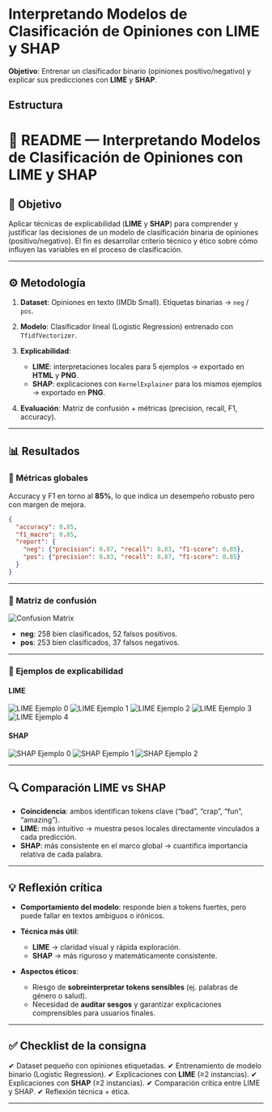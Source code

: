 # Interpretando Modelos de Clasificación de Opiniones con LIME y SHAP

**Objetivo**: Entrenar un clasificador binario (opiniones positivo/negativo) y explicar sus predicciones con **LIME** y **SHAP**.  

## Estructura

# 📘 README — Interpretando Modelos de Clasificación de Opiniones con LIME y SHAP

## 🎯 Objetivo

Aplicar técnicas de explicabilidad (**LIME** y **SHAP**) para comprender y justificar las decisiones de un modelo de clasificación binaria de opiniones (positivo/negativo).
El fin es desarrollar criterio técnico y ético sobre cómo influyen las variables en el proceso de clasificación.

---

## ⚙️ Metodología

1. **Dataset**: Opiniones en texto (IMDb Small). Etiquetas binarias → `neg` / `pos`.
2. **Modelo**: Clasificador lineal (Logistic Regression) entrenado con `TfidfVectorizer`.
3. **Explicabilidad**:

   * **LIME**: interpretaciones locales para 5 ejemplos → exportado en **HTML** y **PNG**.
   * **SHAP**: explicaciones con `KernelExplainer` para los mismos ejemplos → exportado en **PNG**.
4. **Evaluación**: Matriz de confusión + métricas (precision, recall, F1, accuracy).

---

## 📊 Resultados

### 🔹 Métricas globales

Accuracy y F1 en torno al **85%**, lo que indica un desempeño robusto pero con margen de mejora.

```json
{
  "accuracy": 0.85,
  "f1_macro": 0.85,
  "report": {
    "neg": {"precision": 0.87, "recall": 0.83, "f1-score": 0.85},
    "pos": {"precision": 0.83, "recall": 0.87, "f1-score": 0.85}
  }
}
```

---

### 🔹 Matriz de confusión

![Confusion Matrix](reports/confusion_matrix.png)

* **neg**: 258 bien clasificados, 52 falsos positivos.
* **pos**: 253 bien clasificados, 37 falsos negativos.

---

### 🔹 Ejemplos de explicabilidad

#### LIME

![LIME Ejemplo 0](reports/figures/explainability/lime_ex_0.png)
![LIME Ejemplo 1](reports/figures/explainability/lime_ex_1.png)
![LIME Ejemplo 2](reports/figures/explainability//lime_ex_2.png)
![LIME Ejemplo 3](reports/figures/explainability//lime_ex_3.png)
![LIME Ejemplo 4](reports/figures/explainability//lime_ex_4.png)

#### SHAP

![SHAP Ejemplo 0](reports/figures/explainability//shap_ex_0.png)
![SHAP Ejemplo 1](reports/figures/explainability//shap_ex_1.png)
![SHAP Ejemplo 2](reports/figures/explainability//shap_ex_2.png)

---

## 🔍 Comparación LIME vs SHAP

* **Coincidencia**: ambos identifican tokens clave (“bad”, “crap”, “fun”, “amazing”).
* **LIME**: más intuitivo → muestra pesos locales directamente vinculados a cada predicción.
* **SHAP**: más consistente en el marco global → cuantifica importancia relativa de cada palabra.

---

## 💡 Reflexión crítica

* **Comportamiento del modelo**: responde bien a tokens fuertes, pero puede fallar en textos ambiguos o irónicos.
* **Técnica más útil**:

  * **LIME** → claridad visual y rápida exploración.
  * **SHAP** → más riguroso y matemáticamente consistente.
* **Aspectos éticos**:

  * Riesgo de **sobreinterpretar tokens sensibles** (ej. palabras de género o salud).
  * Necesidad de **auditar sesgos** y garantizar explicaciones comprensibles para usuarios finales.

---

## ✅ Checklist de la consigna

✔ Dataset pequeño con opiniones etiquetadas.
✔ Entrenamiento de modelo binario (Logistic Regression).
✔ Explicaciones con **LIME** (≥2 instancias).
✔ Explicaciones con **SHAP** (≥2 instancias).
✔ Comparación crítica entre LIME y SHAP.
✔ Reflexión técnica + ética.

---
